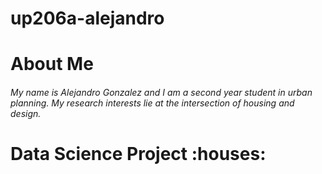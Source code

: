 # up206a-alejandro

<h1>About Me
  <h6>My name is Alejandro Gonzalez and I am a second year student in urban planning. My research interests lie at the intersection of housing and design.
  
  <h1>Data Science Project :houses: </h1>
  
 
   
